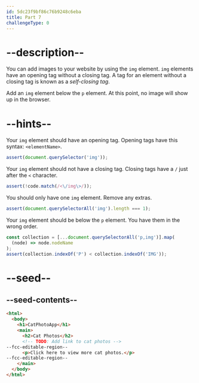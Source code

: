 ```yaml
---
id: 5dc23f9bf86c76b9248c6eba
title: Part 7
challengeType: 0
---
```


# --description--

You can add images to your website by using the `img` element. `img` elements have an opening tag without a closing tag. A tag for an element without a closing tag is known as a <dfn>self-closing tag</dfn>.

Add an `img` element below the `p` element. At this point, no image will show up in the browser.

# --hints--

Your `img` element should have an opening tag. Opening tags have this syntax: `<elementName>`.

```js
assert(document.querySelector('img'));
```

Your `img` element should not have a closing tag. Closing tags have a `/` just after the `<` character.

```js
assert(!code.match(/<\/img\>/));
```

You should only have one `img` element. Remove any extras.

```js
assert(document.querySelectorAll('img').length === 1);
```

Your `img` element should be below the `p` element. You have them in the wrong order.

```js
const collection = [...document.querySelectorAll('p,img')].map(
  (node) => node.nodeName
);
assert(collection.indexOf('P') < collection.indexOf('IMG'));
```

# --seed--

## --seed-contents--

```html
<html>
  <body>
    <h1>CatPhotoApp</h1>
    <main>
      <h2>Cat Photos</h2>
      <!-- TODO: Add link to cat photos -->
--fcc-editable-region--
      <p>Click here to view more cat photos.</p>
--fcc-editable-region--
    </main>
  </body>
</html>
```
